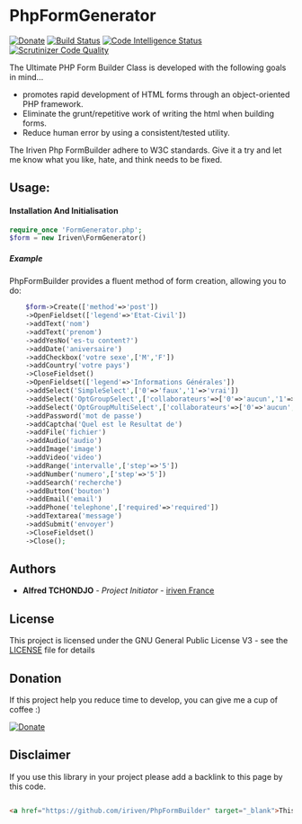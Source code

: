 # PhpFormGenerator

[![Donate](https://img.shields.io/badge/Donate-PayPal-green.svg)](https://www.paypal.com/cgi-bin/webscr?cmd=_s-xclick&hosted_button_id=XDCFPNTKUC4TU)
[![Build Status](https://scrutinizer-ci.com/g/iriven/PhpFormGenerator/badges/build.png?b=master)](https://scrutinizer-ci.com/g/iriven/PhpFormGenerator/build-status/master)
[![Code Intelligence Status](https://scrutinizer-ci.com/g/iriven/PhpFormGenerator/badges/code-intelligence.svg?b=master)](https://scrutinizer-ci.com/code-intelligence)
[![Scrutinizer Code Quality](https://scrutinizer-ci.com/g/iriven/PhpFormGenerator/badges/quality-score.png?b=master)](https://scrutinizer-ci.com/g/iriven/PhpFormGenerator/?branch=master)

The Ultimate PHP Form Builder Class is developed with the following goals in mind...

  - promotes rapid development of HTML forms through an object-oriented PHP framework.
  - Eliminate the grunt/repetitive work of writing the html when building forms.
  - Reduce human error by using a consistent/tested utility.
  
The Iriven Php FormBuilder adhere to W3C standards. 
Give it a try and let me know what you like, hate, and think needs to be fixed.

## Usage: 

#### Installation And Initialisation
```php
require_once 'FormGenerator.php';
$form = new Iriven\FormGenerator()
```
##### Example 

PhpFormBuilder provides a fluent method of form creation, allowing you to do:

```php
    $form->Create(['method'=>'post'])
    ->OpenFieldset(['legend'=>'Etat-Civil'])
    ->addText('nom')
    ->addText('prenom')
    ->addYesNo('es-tu content?')
    ->addDate('aniversaire')
    ->addCheckbox('votre sexe',['M','F'])
    ->addCountry('votre pays')
    ->CloseFieldset()
    ->OpenFieldset(['legend'=>'Informations Générales'])
    ->addSelect('SimpleSelect',['0'=>'faux','1'=>'vrai'])
    ->addSelect('OptGroupSelect',['collaborateurs'=>['0'=>'aucun','1'=>'1 personne','6'=>'6 personnes'],'auteur'=>['2'=>'alfred','3'=>'iriven','4'=>'iriventeam']],['name'=>'selection2','value'=>'3'])
    ->addSelect('OptGroupMultiSelect',['collaborateurs'=>['0'=>'aucun','1'=>'1 personne','6'=>'6 personnes'],'auteur'=>['2'=>'alfred','3'=>'iriven','4'=>'iriventeam']],['name'=>'selection3','multiple'=>'multiple'])
    ->addPassword('mot de passe')
    ->addCaptcha('Quel est le Resultat de')
    ->addFile('fichier')
    ->addAudio('audio')
    ->addImage('image')
    ->addVideo('video')
    ->addRange('intervalle',['step'=>'5'])
    ->addNumber('numero',['step'=>'5'])
    ->addSearch('recherche')
    ->addButton('bouton')
    ->addEmail('email')
    ->addPhone('telephone',['required'=>'required'])
    ->addTextarea('message')
    ->addSubmit('envoyer')
    ->CloseFieldset()
    ->Close();
```

## Authors

* **Alfred TCHONDJO** - *Project Initiator* - [iriven France](https://www.facebook.com/Tchalf)

## License

This project is licensed under the GNU General Public License V3 - see the [LICENSE](LICENSE) file for details

## Donation

If this project help you reduce time to develop, you can give me a cup of coffee :)

[![Donate](https://img.shields.io/badge/Donate-PayPal-green.svg)](https://www.paypal.com/cgi-bin/webscr?cmd=_s-xclick&hosted_button_id=XDCFPNTKUC4TU)

## Disclaimer

If you use this library in your project please add a backlink to this page by this code.

```html

<a href="https://github.com/iriven/PhpFormBuilder" target="_blank">This Project Uses Alfred's TCHONDJO PhpFormBuilder Library.</a>
```
